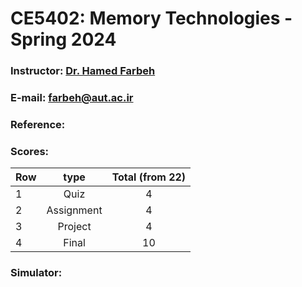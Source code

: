 # CE5402: Memory Technologies - Spring 2024

### Instructor: [Dr. Hamed Farbeh](https://scholar.google.com/citations?user=PAZOYiAAAAAJ)
### E-mail: [farbeh@aut.ac.ir](mailto:farbeh@aut.ac.ir)

### Reference:


 ### Scores:
| Row | type | Total (from 22) |
| --- | :-:  | :-: |  
| 1 | Quiz | 4 |
| 2 | Assignment | 4 |
| 3 | Project | 4 |
| 4 | Final | 10 |

### Simulator:

